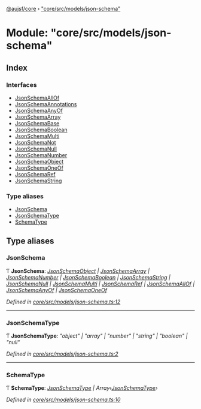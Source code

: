 [@aujsf/core](../README.md) › ["core/src/models/json-schema"](_core_src_models_json_schema_.md)

# Module: "core/src/models/json-schema"

## Index

### Interfaces

* [JsonSchemaAllOf](../interfaces/_core_src_models_json_schema_.jsonschemaallof.md)
* [JsonSchemaAnnotations](../interfaces/_core_src_models_json_schema_.jsonschemaannotations.md)
* [JsonSchemaAnyOf](../interfaces/_core_src_models_json_schema_.jsonschemaanyof.md)
* [JsonSchemaArray](../interfaces/_core_src_models_json_schema_.jsonschemaarray.md)
* [JsonSchemaBase](../interfaces/_core_src_models_json_schema_.jsonschemabase.md)
* [JsonSchemaBoolean](../interfaces/_core_src_models_json_schema_.jsonschemaboolean.md)
* [JsonSchemaMulti](../interfaces/_core_src_models_json_schema_.jsonschemamulti.md)
* [JsonSchemaNot](../interfaces/_core_src_models_json_schema_.jsonschemanot.md)
* [JsonSchemaNull](../interfaces/_core_src_models_json_schema_.jsonschemanull.md)
* [JsonSchemaNumber](../interfaces/_core_src_models_json_schema_.jsonschemanumber.md)
* [JsonSchemaObject](../interfaces/_core_src_models_json_schema_.jsonschemaobject.md)
* [JsonSchemaOneOf](../interfaces/_core_src_models_json_schema_.jsonschemaoneof.md)
* [JsonSchemaRef](../interfaces/_core_src_models_json_schema_.jsonschemaref.md)
* [JsonSchemaString](../interfaces/_core_src_models_json_schema_.jsonschemastring.md)

### Type aliases

* [JsonSchema](_core_src_models_json_schema_.md#jsonschema)
* [JsonSchemaType](_core_src_models_json_schema_.md#jsonschematype)
* [SchemaType](_core_src_models_json_schema_.md#schematype)

## Type aliases

###  JsonSchema

Ƭ **JsonSchema**: *[JsonSchemaObject](../interfaces/_core_src_models_json_schema_.jsonschemaobject.md) | [JsonSchemaArray](../interfaces/_core_src_models_json_schema_.jsonschemaarray.md) | [JsonSchemaNumber](../interfaces/_core_src_models_json_schema_.jsonschemanumber.md) | [JsonSchemaBoolean](../interfaces/_core_src_models_json_schema_.jsonschemaboolean.md) | [JsonSchemaString](../interfaces/_core_src_models_json_schema_.jsonschemastring.md) | [JsonSchemaNull](../interfaces/_core_src_models_json_schema_.jsonschemanull.md) | [JsonSchemaMulti](../interfaces/_core_src_models_json_schema_.jsonschemamulti.md) | [JsonSchemaRef](../interfaces/_core_src_models_json_schema_.jsonschemaref.md) | [JsonSchemaAllOf](../interfaces/_core_src_models_json_schema_.jsonschemaallof.md) | [JsonSchemaAnyOf](../interfaces/_core_src_models_json_schema_.jsonschemaanyof.md) | [JsonSchemaOneOf](../interfaces/_core_src_models_json_schema_.jsonschemaoneof.md)*

*Defined in [core/src/models/json-schema.ts:12](https://github.com/jbockle/au-jsonschema-form/blob/ffdfbe8/packages/core/src/models/json-schema.ts#L12)*

___

###  JsonSchemaType

Ƭ **JsonSchemaType**: *"object" | "array" | "number" | "string" | "boolean" | "null"*

*Defined in [core/src/models/json-schema.ts:2](https://github.com/jbockle/au-jsonschema-form/blob/ffdfbe8/packages/core/src/models/json-schema.ts#L2)*

___

###  SchemaType

Ƭ **SchemaType**: *[JsonSchemaType](_core_src_models_json_schema_.md#jsonschematype) | Array‹[JsonSchemaType](_core_src_models_json_schema_.md#jsonschematype)›*

*Defined in [core/src/models/json-schema.ts:10](https://github.com/jbockle/au-jsonschema-form/blob/ffdfbe8/packages/core/src/models/json-schema.ts#L10)*
